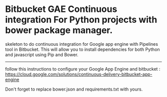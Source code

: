 # Bitbucket GAE Continuous integration For Python projects with bower package manager. 
skeleton to do continuous integration for Google app engine with Pipelines tool in Bitbucket. This will allow you to install dependencies for both Python and javascript using Pip and Bower.


----------

follow this instructions to configure your Google App Engine and bitbucket : 
https://cloud.google.com/solutions/continuous-delivery-bitbucket-app-engine

Don't forget to replace bower.json and requirements.txt with yours. 
